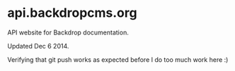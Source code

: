 api.backdropcms.org
===================

API website for Backdrop documentation.

Updated Dec 6 2014.

Verifying that git push works as expected before I do too much work here :)

